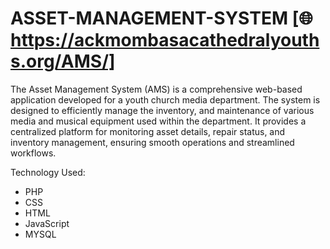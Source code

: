 # ASSET-MANAGEMENT-SYSTEM [🌐 https://ackmombasacathedralyouths.org/AMS/]

The Asset Management System (AMS) is a comprehensive web-based application developed for a youth church media department. The system is designed to efficiently manage the inventory, and maintenance of various media and musical equipment used within the department. It provides a centralized platform for monitoring asset details, repair status, and inventory management, ensuring smooth operations and streamlined workflows.

Technology Used:
- PHP
- CSS
- HTML
- JavaScript
- MYSQL
